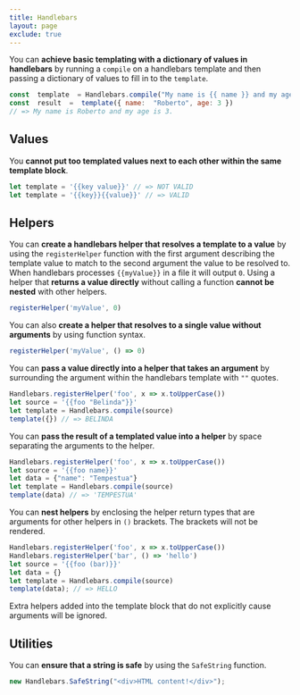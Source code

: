 ```yaml
---
title: Handlebars
layout: page
exclude: true
---
```


You can **achieve basic templating with a dictionary of values in handlebars** by running a `compile` on a handlebars template and then passing a dictionary of values to fill in to the `template`.
```js
const  template  = Handlebars.compile("My name is {{ name }} and my age is {{ age }}.")
const  result  =  template({ name:  "Roberto", age: 3 })
// => My name is Roberto and my age is 3.
```

## Values

You **cannot put too templated values next to each other within the same template block**.
```js
let template = '{{key value}}' // => NOT VALID
let template = '{{key}}{{value}}' // => VALID
```

## Helpers

You can **create a handlebars helper that resolves a template to a value** by using the `registerHelper` function with the first argument describing the template value to match to the second argument the value to be resolved to. When handlebars processes `{{myValue}}` in a file it will output `0`. Using a helper that **returns a value directly** without calling a function **cannot be nested** with other helpers.
```js
registerHelper('myValue', 0)
```

You can also **create a helper that resolves to a single value without arguments** by using function syntax.
```js
registerHelper('myValue', () => 0)
```

You can **pass a value directly into a helper that takes an argument** by surrounding the argument within the handlebars template with `""` quotes.
```js
Handlebars.registerHelper('foo', x => x.toUpperCase())
let source = '{{foo "Belinda"}}'
let template = Handlebars.compile(source)
template({}) // => BELINDA

```

You can **pass the result of a templated value into a helper** by space separating the arguments to the helper.
```js
Handlebars.registerHelper('foo', x => x.toUpperCase())
let source = '{{foo name}}'
let data = {"name": "Tempestua"}
let template = Handlebars.compile(source)
template(data) // => 'TEMPESTUA'
```

You can **nest helpers** by enclosing the helper return types that are arguments for other helpers in `()` brackets. The brackets will not be rendered.
```js
Handlebars.registerHelper('foo', x => x.toUpperCase())
Handlebars.registerHelper('bar', () => 'hello')
let source = '{{foo (bar)}}'
let data = {}
let template = Handlebars.compile(source)
template(data); // => HELLO
```

Extra helpers added into the template block that do not explicitly cause arguments will be ignored.

## Utilities

You can **ensure that a string is safe** by using the `SafeString` function.
```js
new Handlebars.SafeString("<div>HTML content!</div>");
```
<!--stackedit_data:
eyJoaXN0b3J5IjpbLTIwOTA5MzEyMzMsLTIwMjk4ODQxOTEsMz
k0NDE0NTg1LC02OTk4MTU0NCwtNjgxODYzMjgyLDIwMDkxMTAy
MDMsMTg5ODM4NjYwLDExNDkyODkzOCwtMzkyNDM5MjI1LDYwMD
M0ODY5MCwtMTg1OTM2Njg4Nl19
-->
